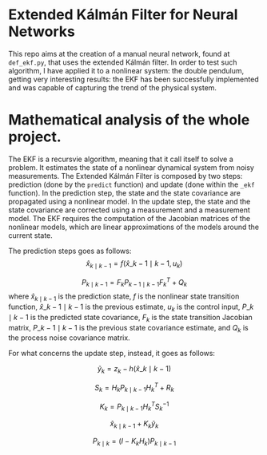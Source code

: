 # Extended Kálmán Filter for Neural Networks

This repo aims at the creation of a manual neural network, found at `def_ekf.py`, that uses the extended Kálmán filter. In order to test such algorithm, I have applied it to a nonlinear system: the double pendulum, getting very interesting results: the EKF has been successfully implemented and was capable of capturing the trend of the physical system.

# Mathematical analysis of the whole project.

The EKF is a recursvie algorithm, meaning that it call itself to solve a problem. It estimates the state of a nonlinear dynamical system from noisy measurements. The Extended Kálmán Filter is composed by two steps: prediction (done by the `predict` function) and update (done within the `_ekf` function). In the prediction step, the state and the state covariance are propagated using a nonlinear model. In the update step, the state and the state covariance are corrected using a measurement and a measurement model. The EKF requires the computation of the Jacobian matrices of the nonlinear models, which are linear approximations of the models around the current state.

The prediction steps goes as follows: $$\hat{x}_{k \mid k-1}=f(\hat{x}\_{k-1 \mid k-1}, u_k)$$

$$P_{k \mid k-1} = F_kP_{k-1 \mid k-1}F_k^T+Q_k$$ where $\hat{x}_{k \mid k-1}$ is the prediction state, $f$ is the nonlinear state transition function, $\hat{x}\_{k-1 \mid k-1}$ is the previous estimate, $u_k$ is the control input, $P\_{k \mid k-1}$ is the predicted state covariance, $F_k$ is the state transition Jacobian matrix, $P\_{k-1 \mid k-1}$ is the previous state covariance estimate, and $Q_k$ is the process noise covariance matrix.

For what concerns the update step, instead, it goes as follows:

$$\tilde{y}_k=z_k-h(\hat{x}\_{k \mid k-1})$$

$$S_k=H_kP_{k \mid k-1}H_k^T+R_k$$

$$K_k=P_{k \mid k-1}H_k^TS_k^{-1}$$

$$\hat{x}_{k \mid k-1}+K_k \tilde{y}_k$$

$$P_{k \mid k} = (I-K_kH_k)P_{k \mid k-1}$$
